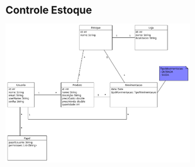 # Controle Estoque

<p align="center">
 <img src="./imagens/Diagram 2024-03-07 10-06-35.png"
   alt="Diagrama de classes do domínio."/>
</p>